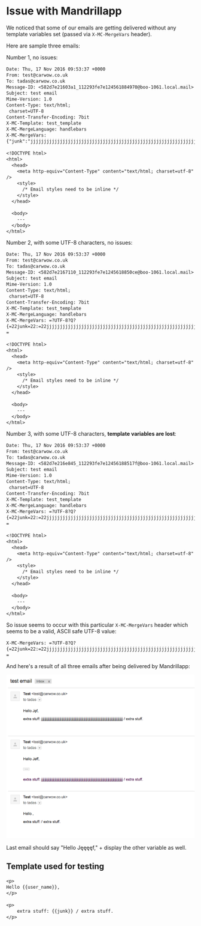 # Issue with Mandrillapp

We noticed that some of our emails are getting delivered without
any template variables set (passed via `X-MC-MergeVars` header).

Here are sample three emails:

Number 1, no issues:

    Date: Thu, 17 Nov 2016 09:53:37 +0000
    From: test@carwow.co.uk
    To: tadas@carwow.co.uk
    Message-ID: <582d7e21603a1_112293fe7e124561884970@boo-1061.local.mail>
    Subject: test email
    Mime-Version: 1.0
    Content-Type: text/html;
     charset=UTF-8
    Content-Transfer-Encoding: 7bit
    X-MC-Template: test_template
    X-MC-MergeLanguage: handlebars
    X-MC-MergeVars: {"junk":"jjjjjjjjjjjjjjjjjjjjjjjjjjjjjjjjjjjjjjjjjjjjjjjjjjjjjjjjjjjjjjjjjjjjjjjjjjjjjjjjjjjjjjjjjjjjjjjjjjjj","user_name":"Jeff"}
    
    <!DOCTYPE html>
    <html>
      <head>
        <meta http-equiv="Content-Type" content="text/html; charset=utf-8" />
        <style>
          /* Email styles need to be inline */
        </style>
      </head>
    
      <body>
        ---
      </body>
    </html>
    
Number 2, with some UTF-8 characters, no issues:
    
    Date: Thu, 17 Nov 2016 09:53:37 +0000
    From: test@carwow.co.uk
    To: tadas@carwow.co.uk
    Message-ID: <582d7e2167110_112293fe7e1245618850ce@boo-1061.local.mail>
    Subject: test email
    Mime-Version: 1.0
    Content-Type: text/html;
     charset=UTF-8
    Content-Transfer-Encoding: 7bit
    X-MC-Template: test_template
    X-MC-MergeLanguage: handlebars
    X-MC-MergeVars: =?UTF-8?Q?{=22junk=22:=22jjjjjjjjjjjjjjjjjjjjjjjjjjjjjjjjjjjjjjjjjjjjjjjjjjjjjjjjjjjjjjjjjjjjjjjjjjjjjjjjjjjjjjjjjjjjjjjjjjjj=22,=22user=5Fname=22:=22J=C4=99f=22}?=
    
    <!DOCTYPE html>
    <html>
      <head>
        <meta http-equiv="Content-Type" content="text/html; charset=utf-8" />
        <style>
          /* Email styles need to be inline */
        </style>
      </head>
    
      <body>
        ---
      </body>
    </html>

Number 3, with some UTF-8 characters, **template variables are lost**:

    Date: Thu, 17 Nov 2016 09:53:37 +0000
    From: test@carwow.co.uk
    To: tadas@carwow.co.uk
    Message-ID: <582d7e216e845_112293fe7e12456188517f@boo-1061.local.mail>
    Subject: test email
    Mime-Version: 1.0
    Content-Type: text/html;
     charset=UTF-8
    Content-Transfer-Encoding: 7bit
    X-MC-Template: test_template
    X-MC-MergeLanguage: handlebars
    X-MC-MergeVars: =?UTF-8?Q?{=22junk=22:=22jjjjjjjjjjjjjjjjjjjjjjjjjjjjjjjjjjjjjjjjjjjjjjjjjjjjjjjjjjjjjjjjjjjjjjjjjjjjjjjjjjjjjjjjjjjjjjjjjjjj=22,=22user=5Fname=22:=22J=C4=99=C4=99=C4=99=C4=99f=22}?=
    
    <!DOCTYPE html>
    <html>
      <head>
        <meta http-equiv="Content-Type" content="text/html; charset=utf-8" />
        <style>
          /* Email styles need to be inline */
        </style>
      </head>
    
      <body>
        ---
      </body>
    </html>
    
So issue seems to occur with this particular `X-MC-MergeVars` header which seems to be
a valid, ASCII safe UTF-8 value:

    X-MC-MergeVars: =?UTF-8?Q?{=22junk=22:=22jjjjjjjjjjjjjjjjjjjjjjjjjjjjjjjjjjjjjjjjjjjjjjjjjjjjjjjjjjjjjjjjjjjjjjjjjjjjjjjjjjjjjjjjjjjjjjjjjjjj=22,=22user=5Fname=22:=22J=C4=99=C4=99=C4=99=C4=99f=22}?=

And here's a result of all three emails after being delivered by Mandrillapp:

![](result.png)

Last email should say "Hello Jęęęęf," + display the other variable as well.

## Template used for testing

    <p>
    Hello {{user_name}},
    </p>
    
    <p>
        extra stuff: {{junk}} / extra stuff.
    </p>
